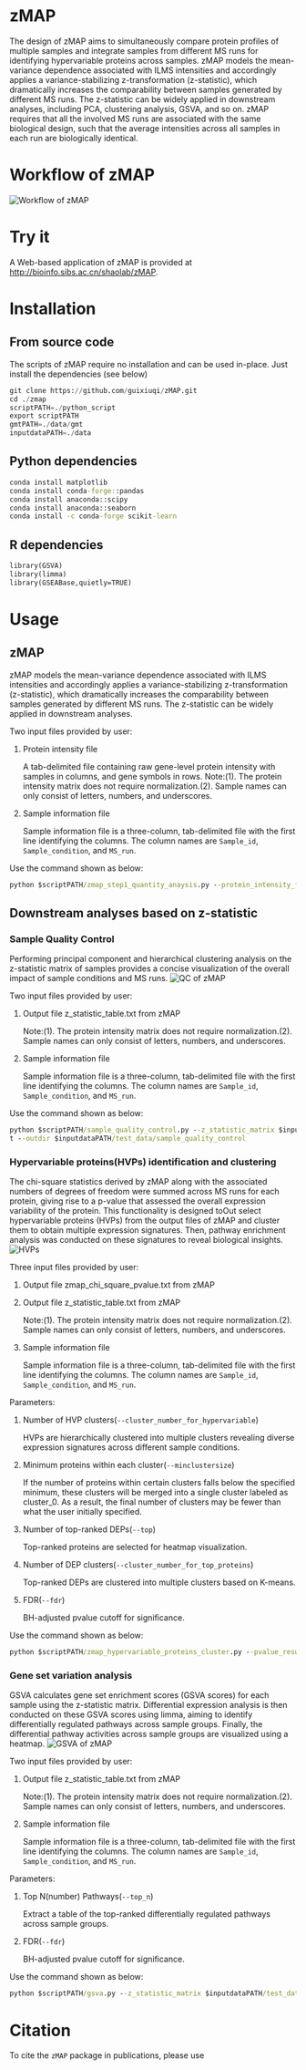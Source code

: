 # zMAP

The design of zMAP aims to simultaneously compare protein profiles of multiple samples and integrate samples from different MS runs for identifying hypervariable 
proteins across samples. zMAP models the mean-variance dependence associated with ILMS intensities and accordingly applies a variance-stabilizing z-transformation
(z-statistic), which dramatically increases the comparability between samples generated by different MS runs. The z-statistic can be widely applied in downstream 
analyses, including PCA, clustering analysis, GSVA, and so on.
zMAP requires that all the involved MS runs are associated with the same biological design, such that the average intensities across all samples in each run are biologically identical.

# Workflow of zMAP

![Workflow of zMAP](https://github.com/guixiuqi/zMAP/blob/main/imgs/zMAP_workflow.png "zMAP Workflow")

# Try it

A Web-based application of zMAP is provided at http://bioinfo.sibs.ac.cn/shaolab/zMAP. 


# Installation
## From source code
The scripts of zMAP  require no installation and can be used in-place. Just install the dependencies (see below)

```python
git clone https://github.com/guixiuqi/zMAP.git
cd ./zmap
scriptPATH=./python_script
export scriptPATH
gmtPATH=./data/gmt
inputdataPATH=./data
```
## Python dependencies
```bat
conda install matplotlib
conda install conda-forge::pandas
conda install anaconda::scipy
conda install anaconda::seaborn
conda install -c conda-forge scikit-learn
```

## R dependencies
```bat
library(GSVA)
library(limma)
library(GSEABase,quietly=TRUE)

```


# Usage

## zMAP
zMAP models the mean-variance dependence associated with ILMS intensities and accordingly applies a variance-stabilizing z-transformation (z-statistic), which dramatically increases the comparability between samples generated by different MS runs. The z-statistic can be widely applied in downstream analyses.

Two input files provided by user:

1. Protein intensity file
   
    A tab-delimited file containing raw gene-level protein intensity with samples in columns, and gene symbols in rows.
Note:(1). The protein intensity matrix does not require normalization.(2). Sample names can only consist of letters, numbers, and underscores.

2. Sample information file

    Sample information file is a three-column, tab-delimited file with the first line identifying the columns. The column names are ```Sample_id```, ```Sample_condition```, and ```MS_run```.

Use the command shown as below:

```bat
python $scriptPATH/zmap_step1_quantity_anaysis.py --protein_intensity_file $inputdataPATH/test_data/raw_protein_intensity_in_gene_level_for_web.txt --sample_info $inputdataPATH/test_data/zmap_sample_info_for_web.txt --outdir $inputdataPATH/test_data/zMAP_results --window_size 400 --step_size 100 --percent 30 -method exponential_function
```
## Downstream analyses based on z-statistic

### Sample Quality Control

Performing principal component and hierarchical clustering analysis on the z-statistic matrix of samples provides a concise visualization of the overall impact of sample conditions and MS runs.
![QC of zMAP](https://github.com/guixiuqi/zMAP/blob/main/imgs/zmap_QC.png "zMAPQC")

Two input files provided by user:

1. Output file z_statistic_table.txt from zMAP


    Note:(1). The protein intensity matrix does not require normalization.(2). Sample names can only consist of letters, numbers, and underscores.

2. Sample information file

    Sample information file is a three-column, tab-delimited file with the first line identifying the columns. The column names are ```Sample_id```, ```Sample_condition```, and ```MS_run```.

Use the command shown as below:
```bat
python $scriptPATH/sample_quality_control.py --z_statistic_matrix $inputdataPATH/test_data/zMAP_results/z_statistic_table.txt --sample_info $inputdataPATH/test_data/zmap_sample_info_for_web.tx
t --outdir $inputdataPATH/test_data/sample_quality_control
```
### Hypervariable proteins(HVPs) identification and clustering

The chi-square statistics derived by zMAP along with the associated numbers of degrees of freedom were summed across MS runs for each protein, giving rise to a p-value that assessed the overall expression variability of the protein. This functionality is designed toOut select hypervariable proteins (HVPs) from the output files of zMAP and cluster them to obtain multiple expression signatures. Then, pathway enrichment analysis was conducted on these signatures to reveal biological insights.
![HVPs](https://github.com/guixiuqi/zMAP/blob/main/imgs/zmap_hvps_cluster.png "zMAP_Hvps")

Three input files provided by user:

1. Output file zmap_chi_square_pvalue.txt from zMAP 


2. Output file z_statistic_table.txt from zMAP


    Note:(1). The protein intensity matrix does not require normalization.(2). Sample names can only consist of letters, numbers, and underscores.

3. Sample information file

    Sample information file is a three-column, tab-delimited file with the first line identifying the columns. The column names are ```Sample_id```, ```Sample_condition```, and ```MS_run```.
   
Parameters:

1. Number of HVP clusters(```--cluster_number_for_hypervariable```)

   HVPs are hierarchically clustered into multiple clusters revealing diverse expression signatures across different sample conditions.

2. Minimum proteins within each cluster(```--minclustersize```)

   If the number of proteins within certain clusters falls below the specified minimum, these clusters will be merged into a single cluster labeled as cluster_0. As a result, the final number of clusters may be fewer than what the user initially specified.

3. Number of top-ranked DEPs(```--top```)

   Top-ranked proteins are selected for heatmap visualization.

4. Number of DEP clusters(```--cluster_number_for_top_proteins```)

   Top-ranked DEPs are clustered into multiple clusters based on K-means.

5. FDR(```--fdr```)

   BH-adjusted pvalue cutoff for significance.

Use the command shown as below:
```bat
python $scriptPATH/zmap_hypervariable_proteins_cluster.py --pvalue_results $inputdataPATH/test_data/zMAP_results/zmap_chi_square_pvalue.txt --z_statistic_matrix $inputdataPATH/test_data/zMAP_results/z_statistic_table.txt --sample_info $inputdataPATH/test_data/zmap_sample_info_for_web.txt --outdir $inputdataPATH/test_data/zmap_hypervariable_proteins_cluster --cluster_number_for_hypervariable 15 --minclustersize 20 --top 100 --cluster_number_for_top_proteins 8 --fdr 0.05
```
### Gene set variation analysis
GSVA calculates gene set enrichment scores (GSVA scores) for each sample using the z-statistic matrix.
Differential expression analysis is then conducted on these GSVA scores using limma, aiming to identify differentially regulated pathways across sample groups. Finally, the differential pathway activities across sample groups are visualized using a heatmap.
![GSVA of zMAP](https://github.com/guixiuqi/zMAP/blob/main/imgs/zmap_gsva.png "zMAP_GSVA")

Two input files provided by user:

1. Output file z_statistic_table.txt from zMAP


    Note:(1). The protein intensity matrix does not require normalization.(2). Sample names can only consist of letters, numbers, and underscores.

2. Sample information file

    Sample information file is a three-column, tab-delimited file with the first line identifying the columns. The column names are ```Sample_id```, ```Sample_condition```, and ```MS_run```.

Parameters:

1. Top N(number) Pathways(```--top_n```)
 
   Extract a table of the top-ranked differentially regulated pathways across sample groups.

2. FDR(```--fdr```)

   BH-adjusted pvalue cutoff for significance.



Use the command shown as below:
```bat
python $scriptPATH/gsva.py --z_statistic_matrix $inputdataPATH/test_data/zMAP_results/z_statistic_table.txt --sample_info $inputdataPATH/test_data/gsva_sample_info.txt --outdir $inputdataPATH//test_data/gsva --top_n 50 --fdr 0.05
```


# Citation

To cite the `zMAP` package in publications, please use


